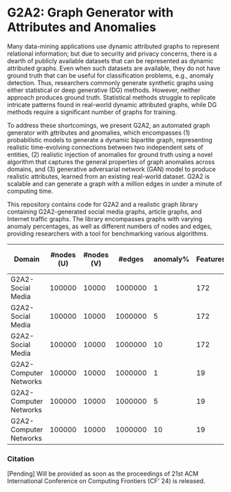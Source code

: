 # G2A2: Graph Generator with Attributes and Anomalies

Many data-mining applications use dynamic attributed graphs to represent relational information; but due to security and privacy concerns, there is a dearth of publicly available datasets that can be represented as dynamic attributed graphs. Even when such datasets are available, they do not have ground truth that can be useful for classification problems, e.g., anomaly detection. Thus, researchers commonly generate synthetic graphs using either statistical or deep generative (DG) methods. However, neither approach produces ground truth. Statistical methods struggle to replicate intricate patterns found in real-world dynamic attributed graphs, while DG methods require a significant number of graphs for training. 

To address these shortcomings, we present G2A2, an automated <ins>g</ins>raph <ins>g</ins>enerator with <ins>a</ins>ttributes and <ins>a</ins>nomalies, which encompasses (1) probabilistic models to generate a dynamic bipartite graph, representing realistic time-evolving connections between two independent sets of entities, (2) realistic injection of anomalies for ground truth using a novel algorithm that captures the general properties of graph anomalies across domains, and (3) generative adversarial network (GAN) model to produce realistic attributes, learned from an existing real-world dataset. G2A2 is scalable and can generate a graph with a million edges in under a minute of computing time.

This repository contains code for G2A2 and a realistic graph library containing G2A2-generated social media graphs, article graphs, and Internet traffic graphs. The library
encompasses graphs with varying anomaly percentages, as well as different numbers of nodes and edges, providing researchers with a tool for benchmarking various algorithms.

| Domain                 | #nodes (U) | #nodes (V) | #edges  | anomaly% | Features | Avg. Degree | Avg. BCC (U) | Avg. BCC (V) | Duration (hrs) | Link |
|------------------------|------------|------------|---------|----------|----------|-------------|--------------|--------------|----------------|------|
| G2A2-Social Media      | 100000     | 10000      | 1000000 | 1        | 172      |             |              |              | 744            |      |
| G2A2-Social Media      | 100000     | 10000      | 1000000 | 5        | 172      |             |              |              | 744            |      |
| G2A2-Social Media      | 100000     | 10000      | 1000000 | 10       | 172      |             |              |              | 744            |      |
| G2A2-Computer Networks | 100000     | 10000      | 1000000 | 1        | 19       |             |              |              | 144            |      |
| G2A2-Computer Networks | 100000     | 10000      | 1000000 | 5        | 19       |             |              |              | 144            |      |
| G2A2-Computer Networks | 100000     | 10000      | 1000000 | 10       | 19       |             |              |              | 144            |      |

### Citation

[Pending] Will be provided as soon as the proceedings of 21st ACM International Conference on Computing Frontiers (CF' 24) is released.
